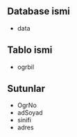 Database ismi
-------------
- data


Tablo ismi
-----------
- ogrbil


Sutunlar
--------
- OgrNo
- adSoyad
- sinifi
- adres